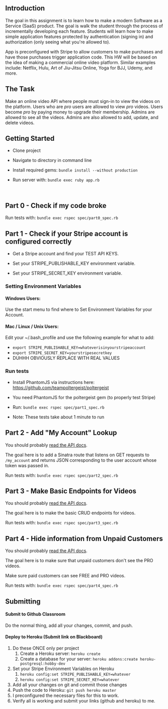 ## Introduction

The goal in this assignment is to learn how to make a modern Software as a Service (SaaS) product. The goal is walk the student through the process of incrementally developing each feature. Students will learn how to make simple application features protected by authentication (signing in) and authorization (only seeing what you're allowed to). 

App is preconfigured with Stripe to allow customers to make purchases and have those purchases trigger application code. This HW will be based on the idea of making a commercial online video platform. Similar examples include: Netflix, Hulu, Art of Jiu-Jitsu Online, Yoga for BJJ, Udemy, and more.



## The Task

Make an online video API where people must sign-in to view the videos on the platform. Users who are *pro* users are allowed to view *pro* videos. Users become *pro* by paying money to upgrade their membership. Admins are allowed to see all the videos. Admins are also allowed to add, update, and delete videos.



## Getting Started

* Clone project

* Navigate to directory in command line

* Install required gems: `bundle install --without production`

* Run server with: `bundle exec ruby app.rb`

  ​



## Part 0 - Check if my code broke

Run tests with: `bundle exec rspec spec/part0_spec.rb`

## Part 1 - Check if your Stripe account is configured correctly

* Get a Stripe account and find your TEST API KEYS.

* Set your STRIPE_PUBLISHABLE_KEY environment variable.

* Set your STRIPE_SECRET_KEY environment variable.

### Setting Environment Variables

#### Windows Users:

Use the start menu to find where to Set Environment Variables for your Account.

#### Mac / Linux / Unix Users:

Edit your ~/.bash_profile and use the following example for what to add:
* `export STRIPE_PUBLISHABLE_KEY=whateverisinyourstripeaccount`
* `export STRIPE_SECRET_KEY=yourstripesecretkey`
* DUHHH OBVIOUSLY REPLACE WITH REAL VALUES

### Run tests

* Install PhantomJS via instructions here: https://github.com/teampoltergeist/poltergeist

* You need PhantomJS for the poltergeist gem (to properly test Stripe)

* Run: `bundle exec rspec spec/part1_spec.rb`

* Note: These tests take about 1 minute to run

## Part 2 - Add "My Account" Lookup

You should probably [read the API docs](https://documenter.getpostman.com/view/7032600/SVYkvM7n?version=latest).

The goal here is to add a Sinatra route that listens on GET requests to `/my_account` and returns JSON corresponding to the user account whose token was passed in.

Run tests with: `bundle exec rspec spec/part2_spec.rb`


## Part 3 - Make Basic Endpoints for Videos

You should probably [read the API docs](https://documenter.getpostman.com/view/7032600/SVYkvM7n?version=latest).

The goal here is to make the basic CRUD endpoints for videos.

Run tests with: `bundle exec rspec spec/part3_spec.rb`

## Part 4 - Hide information from Unpaid Customers

You should probably [read the API docs](https://documenter.getpostman.com/view/7032600/SVYkvM7n?version=latest).

The goal here is to make sure that unpaid customers don't see the PRO videos.

Make sure paid customers can see FREE and PRO videos.

Run tests with: `bundle exec rspec spec/part4_spec.rb`


## Submitting

#### Submit to Github Classroom

Do the normal thing, add all your changes, commit, and push.

#### Deploy to Heroku (Submit link on Blackboard)

1. Do these ONCE only per project
   1. Create a Heroku server: `heroku create`
   2. Create a database for your server: `heroku addons:create heroku-postgresql:hobby-dev`
2. Set your Stripe Environment Variables on Heroku
   1. `heroku config:set STRIPE_PUBLISHABLE_KEY=whatever`
   2. `heroku config:set STRIPE_SECRET_KEY=whatever`
3. Add all your changes on git and commit those changes
4. Push the code to Heroku: `git push heroku master`
5. I preconfigured the necessary files for this to work.
6. Verify all is working and submit your links (github and heroku) to me.